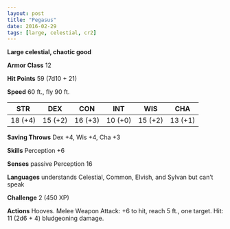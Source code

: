 ```yaml
---
layout: post
title: "Pegasus"
date: 2016-02-29
tags: [large, celestial, cr2]
---
```


**Large celestial, chaotic good**

**Armor Class** 12

**Hit Points** 59 (7d10 + 21)

**Speed** 60 ft., fly 90 ft.

|   STR   |   DEX   |   CON   |   INT   |   WIS   |   CHA   |
|:-----:|:-----:|:-----:|:-----:|:-----:|:-----:|
| 18 (+4) | 15 (+2) | 16 (+3) | 10 (+0) | 15 (+2) | 13 (+1) |

**Saving Throws** Dex +4, Wis +4, Cha +3 

**Skills** Perception +6 

**Senses** passive Perception 16 

**Languages** understands Celestial, Common, Elvish, and Sylvan but can’t speak 

**Challenge** 2 (450 XP) 

**Actions** Hooves. Melee Weapon Attack: +6 to hit, reach 5 ft., one target. Hit: 11 (2d6 + 4) bludgeoning damage.